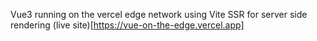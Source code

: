 Vue3 running on the vercel edge network using Vite SSR for server side rendering
(live site)[https://vue-on-the-edge.vercel.app]
